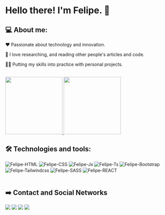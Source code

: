 # Hello there! I'm Felipe. :wave:	

## 💻 About me:

❤️	Passionate about technology and innovation.

📖  I love researching, and reading other people's articles and code.

👨‍💻  Putting my skills into practice with personal projects.


</br>
<div >
  <a href="https://github.com/FelipeFama">
   <img height="180em" src="https://github-readme-stats-git-masterrstaa-rickstaa.vercel.app/api?username=FelipeFama&&show_icons=true&theme=aura&include_all_commits=true"/>
   <img height="180em" src="https://github-readme-stats-git-masterrstaa-rickstaa.vercel.app/api/top-langs/?username=FelipeFama&layout=compact&langs_count=7&theme=aura"/>
  </a>
</div>  
  
 ## 🛠️ Technologies and tools:

  <div>
  <img align="center" alt="Felipe-HTML" src="https://img.shields.io/badge/HTML5-E34F26?style=for-the-badge&logo=html5&logoColor=white" />
  <img align="center" alt="Felipe-CSS" src="https://img.shields.io/badge/CSS3-1572B6?style=for-the-badge&logo=css3&logoColor=white" />
  <img align="center" alt="Felipe-Js" src="https://img.shields.io/badge/JavaScript-323330?style=for-the-badge&logo=javascript&logoColor=F7DF1E" />
  <img align="center" alt="Felipe-Ts" src="https://img.shields.io/badge/TypeScript-007ACC?style=for-the-badge&logo=typescript&logoColor=white" />
  <img align="center" alt="Felipe-Bootstrap" src="https://img.shields.io/badge/Bootstrap-563D7C?style=for-the-badge&logo=bootstrap&logoColor=white" />
  <img align="center" alt="Felipe-Tailwindcss" src="https://img.shields.io/badge/Tailwind_CSS-38B2AC?style=for-the-badge&logo=tailwind-css&logoColor=white" />
  <img align="center" alt="Felipe-SASS" src="https://img.shields.io/badge/Sass-CC6699?style=for-the-badge&logo=sass&logoColor=white">
  <img align="center" alt="Felipe-REACT" src="https://img.shields.io/badge/React-20232A?style=for-the-badge&logo=react&logoColor=61DAFB">
 </div>
  </br>
  
  ## :arrow_right: Contact and Social Networks 
  <div > 
  <a href="https://www.instagram.com/lipeh.fama.dev/" target="_blank"><img src="https://img.shields.io/badge/-Instagram-%23E4405F?style=for-the-badge&logo=instagram&logoColor=white" target="_blank"></a> 
  <a href="https://www.linkedin.com/in/felipe-fama-595ab7195/" target="_blank"><img src="https://img.shields.io/badge/-LinkedIn-%230077B5?style=for-the-badge&logo=linkedin&logoColor=white" target="_blank"></a>
  <a href="https://discord.com/users/722976706347925515" target="_blank"><img src="https://img.shields.io/badge/Discord-7289DA?style=for-the-badge&logo=discord&logoColor=white" target="_blank"></a> 
  <a href="https://codepen.io/felipefama" target="_blank"><img src="https://img.shields.io/badge/CodePen-000000?style=for-the-badge&logo=CodePen&logoColor=white" target="_blank"></a> 
  
</div>




